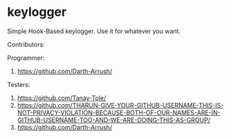 # keylogger
Simple Hook-Based keylogger. Use it for whatever you want.

Contributors:

Programmer: 
1) https://github.com/Darth-Arrush/

Testers: 
1) https://github.com/Tanay-Tole/
2) https://github.com/THARUN-GIVE-YOUR-GITHUB-USERNAME-THIS-IS-NOT-PRIVACY-VIOLATION-BECAUSE-BOTH-OF-OUR-NAMES-ARE-IN-GITHUB-USERNAME-TOO-AND-WE-ARE-DOING-THIS-AS-GROUP/
3) https://github.com/Darth-Arrush/
